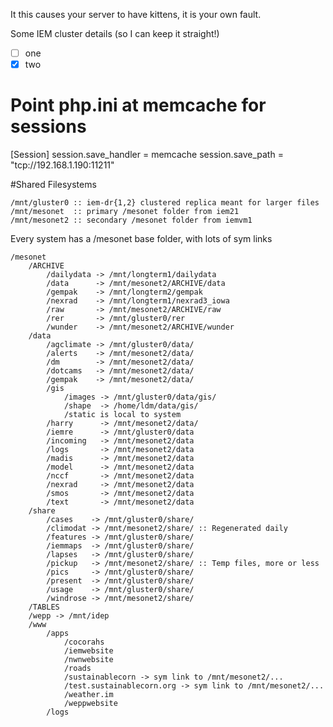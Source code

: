 It this causes your server to have kittens, it is your own fault.

Some IEM cluster details (so I can keep it straight!)

-[ ] one
-[x] two

# Point php.ini at memcache for sessions
[Session]
session.save_handler = memcache
session.save_path = "tcp://192.168.1.190:11211"


#Shared Filesystems

    /mnt/gluster0 :: iem-dr{1,2} clustered replica meant for larger files
    /mnt/mesonet  :: primary /mesonet folder from iem21
    /mnt/mesonet2 :: secondary /mesonet folder from iemvm1

 Every system has a /mesonet base folder, with lots of sym links 

``` 
/mesonet
    /ARCHIVE
        /dailydata -> /mnt/longterm1/dailydata
        /data      -> /mnt/mesonet2/ARCHIVE/data
        /gempak    -> /mnt/longterm2/gempak
        /nexrad    -> /mnt/longterm1/nexrad3_iowa
        /raw       -> /mnt/mesonet2/ARCHIVE/raw
        /rer       -> /mnt/gluster0/rer
        /wunder    -> /mnt/mesonet2/ARCHIVE/wunder
    /data
        /agclimate -> /mnt/gluster0/data/
        /alerts    -> /mnt/mesonet2/data/
        /dm        -> /mnt/mesonet2/data/
        /dotcams   -> /mnt/mesonet2/data/
        /gempak    -> /mnt/mesonet2/data/
        /gis
            /images -> /mnt/gluster0/data/gis/
            /shape	-> /home/ldm/data/gis/
            /static is local to system
        /harry      -> /mnt/mesonet2/data/
        /iemre      -> /mnt/gluster0/data
        /incoming   -> /mnt/mesonet2/data
        /logs       -> /mnt/mesonet2/data
        /madis      -> /mnt/mesonet2/data
        /model      -> /mnt/mesonet2/data
        /nccf       -> /mnt/mesonet2/data
        /nexrad     -> /mnt/mesonet2/data
        /smos       -> /mnt/mesonet2/data
        /text       -> /mnt/mesonet2/data
    /share
        /cases    -> /mnt/gluster0/share/
        /climodat -> /mnt/mesonet2/share/ :: Regenerated daily
        /features -> /mnt/gluster0/share/
        /iemmaps  -> /mnt/gluster0/share/
        /lapses   -> /mnt/gluster0/share/
        /pickup   -> /mnt/mesonet2/share/ :: Temp files, more or less
        /pics     -> /mnt/gluster0/share/
        /present  -> /mnt/gluster0/share/
        /usage    -> /mnt/gluster0/share/
        /windrose -> /mnt/mesonet2/share/
    /TABLES
    /wepp -> /mnt/idep
    /www
        /apps
            /cocorahs
            /iemwebsite
            /nwnwebsite
            /roads
            /sustainablecorn -> sym link to /mnt/mesonet2/...
            /test.sustainablecorn.org -> sym link to /mnt/mesonet2/...
            /weather.im
            /weppwebsite
        /logs
```